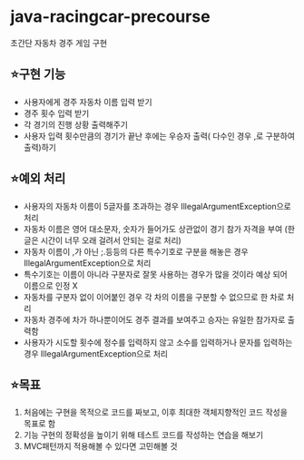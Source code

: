 # java-racingcar-precourse
초간단 자동차 경주 게임 구현

## ⭐구현 기능
- 사용자에게 경주 자동차 이름 입력 받기
- 경주 횟수 입력 받기
- 각 경기의 진행 상황 출력해주기
- 사용자 입력 횟수만큼의 경기가 끝난 후에는 우승자 출력( 다수인 경우 ,로 구분하여 출력)하기

## ⭐예외 처리
- 사용자의 자동차 이름이 5글자를 초과하는 경우 IllegalArgumentException으로 처리
- 자동차 이름은 영어 대소문자, 숫자가 들어가도 상관없이 경기 참가 자격을 부여 (한글은 시간이 너무 오래 걸려서 안되는 걸로 처리)
- 자동차 이름이 ,가 아닌 ;.등등의 다른 특수기호로 구분을 해놓은 경우 IllegalArgumentException으로 처리
- 특수기호는 이름이 아니라 구분자로 잘못 사용하는 경우가 많을 것이라 예상 되어 이름으로 인정 X 
- 자동차를 구분자 없이 이어붙인 경우 각 차의 이름을 구분할 수 없으므로 한 차로 처리
- 자동차 경주에 차가 하나뿐이어도 경주 결과를 보여주고 승자는 유일한 참가자로 출력함
- 사용자가 시도할 횟수에 정수를 입력하지 않고 소수를 입력하거나 문자를 입력하는 경우 IllegalArgumentException으로 처리

## ⭐목표
1. 처음에는 구현을 목적으로 코드를 짜보고, 이후 최대한 객체지향적인 코드 작성을 목표로 함
2. 기능 구현의 정확성을 높이기 위해 테스트 코드를 작성하는 연습을 해보기
3. MVC패턴까지 적용해볼 수 있다면 고민해볼 것
